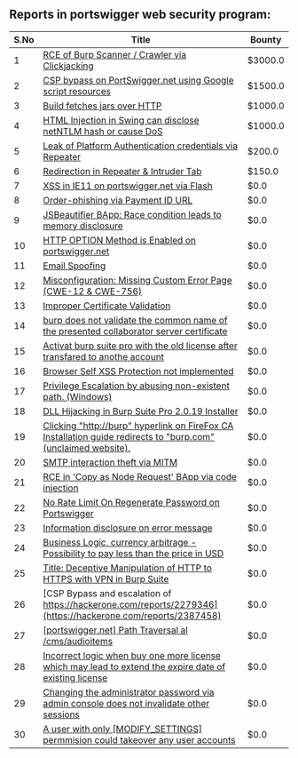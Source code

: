 ## Reports in portswigger web security program:
| S.No | Title | Bounty |
| ---- | ----- | ------ |
| 1 | [RCE of Burp  Scanner / Crawler via Clickjacking ](https://hackerone.com/reports/1274695) | $3000.0 |
| 2 | [CSP bypass on PortSwigger.net using Google script resources](https://hackerone.com/reports/2279346) | $1500.0 |
| 3 | [Build fetches jars over HTTP](https://hackerone.com/reports/506161) | $1000.0 |
| 4 | [HTML Injection in Swing can disclose netNTLM hash or cause DoS](https://hackerone.com/reports/1054382) | $1000.0 |
| 5 | [Leak of Platform Authentication credentials via Repeater](https://hackerone.com/reports/302651) | $200.0 |
| 6 | [Redirection in Repeater & Intruder Tab](https://hackerone.com/reports/1541301) | $150.0 |
| 7 | [XSS in IE11 on portswigger.net via Flash](https://hackerone.com/reports/182160) | $0.0 |
| 8 | [Order-phishing via Payment ID URL](https://hackerone.com/reports/186862) | $0.0 |
| 9 | [JSBeautifier BApp: Race condition leads to memory disclosure](https://hackerone.com/reports/187134) | $0.0 |
| 10 | [HTTP OPTION Method is Enabled on portswigger.net ](https://hackerone.com/reports/191220) | $0.0 |
| 11 | [ Email Spoofing](https://hackerone.com/reports/206359) | $0.0 |
| 12 | [Misconfiguration: Missing Custom Error Page (CWE-12 & CWE-756)](https://hackerone.com/reports/228873) | $0.0 |
| 13 | [Improper Certificate Validation](https://hackerone.com/reports/294891) | $0.0 |
| 14 | [burp does not validate the common name of the presented collaborator server certificate](https://hackerone.com/reports/337680) | $0.0 |
| 15 | [Activat burp suite pro with the old license after transfared to anothe account](https://hackerone.com/reports/366129) | $0.0 |
| 16 | [Browser Self XSS Protection not implemented](https://hackerone.com/reports/400785) | $0.0 |
| 17 | [Privilege Escalation by abusing non-existent path. (Windows)](https://hackerone.com/reports/440963) | $0.0 |
| 18 | [DLL Hijacking in Burp Suite Pro 2.0.19 Installer](https://hackerone.com/reports/518837) | $0.0 |
| 19 | [Clicking "http://burp" hyperlink on FireFox CA Installation guide redirects to "burp.com" (unclaimed website).](https://hackerone.com/reports/694749) | $0.0 |
| 20 | [SMTP interaction theft via MITM](https://hackerone.com/reports/953219) | $0.0 |
| 21 | [RCE in 'Copy as Node Request' BApp via code injection](https://hackerone.com/reports/1167530) | $0.0 |
| 22 | [No Rate Limit On Regenerate Password on Portswigger](https://hackerone.com/reports/1337425) | $0.0 |
| 23 | [Information disclosure on error message](https://hackerone.com/reports/1385844) | $0.0 |
| 24 | [Business Logic, currency arbitrage - Possibility to pay less than the price in USD](https://hackerone.com/reports/1677155) | $0.0 |
| 25 | [Title: Deceptive Manipulation of HTTP to HTTPS with VPN in Burp Suite](https://hackerone.com/reports/2230842) | $0.0 |
| 26 | [CSP Bypass and escalation of https://hackerone.com/reports/2279346](https://hackerone.com/reports/2387458) | $0.0 |
| 27 | [[portswigger.net] Path Traversal al /cms/audioitems](https://hackerone.com/reports/2424815) | $0.0 |
| 28 | [Incorrect logic when buy one more license which may lead to extend the expire date of existing license](https://hackerone.com/reports/2461737) | $0.0 |
| 29 | [Changing the administrator password via admin console does not invalidate other sessions](https://hackerone.com/reports/2279041) | $0.0 |
| 30 | [A user with only [MODIFY_SETTINGS] permmision could takeover any user accounts](https://hackerone.com/reports/2279010) | $0.0 |